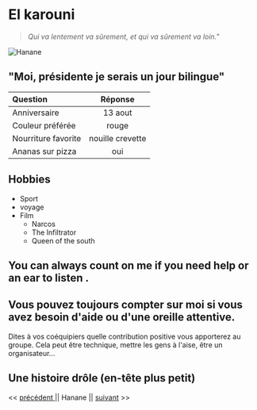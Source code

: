 
# El karouni

> _Qui va lentement va sûrement, et qui va sûrement va loin."_

![Hanane](https://media-exp1.licdn.com/dms/image/C4E03AQHmgZTjOcTVfQ/profile-displayphoto-shrink_800_800/0/1647956782554?e=1669852800&v=beta&t=kkQVagjlhBKc1ZoGzOBxxZhGvNHtIuAyyykhu_Z2Y-M)

## "Moi, présidente je serais un jour bilingue" 


|  Question  | Réponse          
| :--------------- |:---------------:|
| Anniversaire  |   13  aout     |  
| Couleur préférée  | rouge    |          
| Nourriture favorite | nouille crevette | 
| Ananas sur pizza |   oui 


## Hobbies

- Sport 
- voyage 
- Film
    - Narcos
    - The Infiltrator
    - Queen of the south

## You can always count on me if you need help or an ear to listen . 
## Vous pouvez toujours compter sur moi si vous avez besoin d'aide ou d'une oreille attentive. 


Dites à vos coéquipiers quelle contribution positive vous apporterez au groupe.
Cela peut être technique, mettre les gens à l'aise, être un organisateur...

## Une histoire drôle (en-tête plus petit)


<< [précédent ](https://github.com/DAbranka/markdown-challenge)|| Hanane || [suivant](https://github.com/Yova07/markdown-challenge) >>